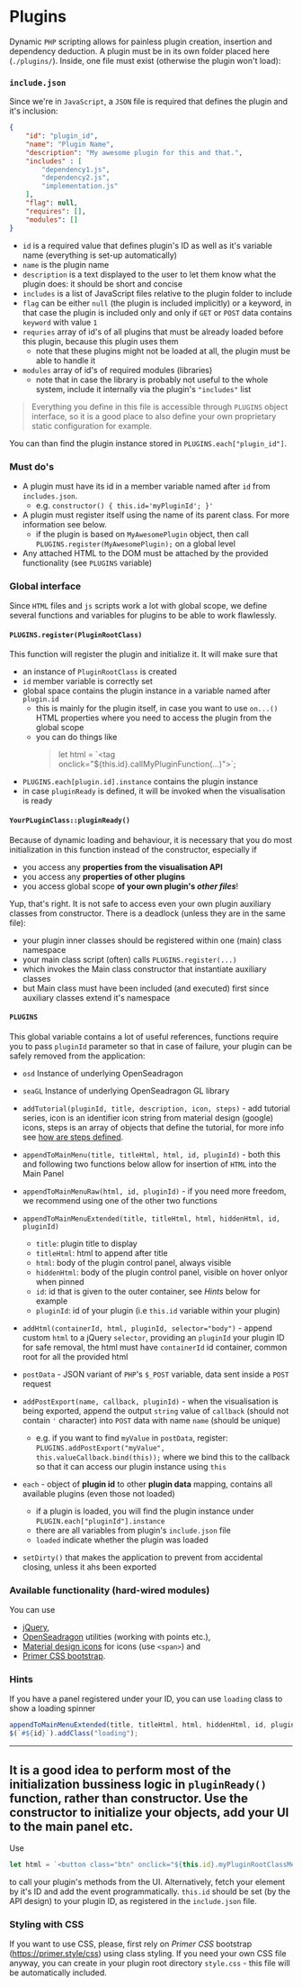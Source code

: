 # Plugins

Dynamic `PHP` scripting allows for painless plugin creation, insertion and dependency deduction. A plugin must be in its own folder placed
 here (`./plugins/`). Inside, one file must exist (otherwise the plugin won't load):
 
### `include.json`
Since we're in `JavaScript`, a `JSON` file is required that defines the plugin and it's inclusion:

````json
{
    "id": "plugin_id",
    "name": "Plugin Name",
    "description": "My awesome plugin for this and that.",
    "includes" : [
        "dependency1.js",
        "dependency2.js",
        "implementation.js"
    ],
    "flag": null,
    "requires": [],
    "modules": []
}
````
- `id` is a required value that defines plugin's ID as well as it's variable name (everything is set-up automatically)
- `name` is the plugin name 
- `description` is a text displayed to the user to let them know what the plugin does: it should be short and concise
- `includes` is a list of JavaScript files relative to the plugin folder to include 
- `flag` can be either `null` (the plugin is included implicitly) or a keyword, in that case the plugin is included only and only
if `GET` or `POST` data contains `keyword` with value `1`
- `requries` array of id's of all plugins that must be already loaded before this plugin, because this plugin uses them
    - note that these plugins might not be loaded at all, the plugin must be able to handle it
- `modules` array of id's of required modules (libraries)
    - note that in case the library is probably not useful to the whole system, include it internally via the plugin's `"includes"` list

> Everything you define in this file is accessible through `PLUGINS` object interface, so it is a good place to also define your own
>proprietary static configuration for example.

You can than find the plugin instance stored in `PLUGINS.each["plugin_id"]`.

### Must do's
- A plugin must have its id in a member variable named after `id` from `includes.json`.
    - e.g. `constructor() { this.id='myPluginId'; }'`
- A plugin must register itself using the name of its parent class. For more information see below.
    - if the plugin is based on `MyAwesomePlugin` object, then call `PLUGINS.register(MyAwesomePlugin);` on a global level
- Any attached HTML to the DOM must be attached by the provided functionality (see `PLUGINS` variable)


### Global interface
Since `HTML` files and `js` scripts work a lot with global scope, we define several functions and variables for plugins to 
be able to work flawlessly.

#### `PLUGINS.register(PluginRootClass)`
This function will register the plugin and initialize it. It will make sure that
- an instance of `PluginRootClass` is created
- `id` member variable is correctly set
- global space contains the plugin instance in a variable named after `plugin.id`
    - this is mainly for the plugin itself, in case you want to use `on...()` HTML properties where you need to access the plugin from the global scope
    - you can do things like 
      > let html = \`\<tag onclick="${this.id}.callMyPluginFunction(...)"\>\`;
- `PLUGINS.each[plugin.id].instance` contains the plugin instance
- in case `pluginReady` is defined, it will be invoked when the visualisation is ready

#### `YourPLuginClass::pluginReady()`
Because of dynamic loading and behaviour, it is necessary that you do most initialization
in this function instead of the constructor, especially if
 - you access any **properties from the visualisation API**
 - you access any **properties of other plugins**
 - you access global scope **of your own plugin's _other files_**!

Yup, that's right. It is not safe to access even your own plugin auxiliary classes from constructor.
There is a deadlock (unless they are in the same file):
 - your plugin inner classes should be registered within one (main) class namespace
 - your main class script (often) calls `PLUGINS.register(...)`
 - which invokes the Main class constructor that instantiate auxiliary classes
 - but Main class must have been included (and executed) first since auxiliary classes extend it's namespace


#### `PLUGINS`
This global variable contains a lot of useful references, functions require you to pass `pluginId` parameter so that in case of failure, your plugin can be safely removed from the application:
- `osd` Instance of underlying OpenSeadragon
- `seaGL` Instance of underlying OpenSeadragon GL library
- `addTutorial(pluginId, title, description, icon, steps)` - add tutorial series, icon is an identifier icon string from material design (google) icons, steps is an array of objects that define the tutorial, for more info see [how are steps defined](https://github.com/xbsoftware/enjoyhint).
- `appendToMainMenu(title, titleHtml, html, id, pluginId)` - both this and following two functions below allow for insertion of `HTML` into the Main Panel
- `appendToMainMenuRaw(html, id, pluginId)` - if you need more freedom, we recommend using one of the other two functions
- `appendToMainMenuExtended(title, titleHtml, html, hiddenHtml, id, pluginId)`
    - `title`: plugin title to display
    - `titleHtml`: html to append after title
    - `html`: body of the plugin control panel, always visible
    - `hiddenHtml`: body of the plugin control panel, visible on hover onlyor when pinned
    - `id`: id that is given to the outer container, see *Hints* below for example 
    - `pluginId`: id of your plugin (i.e `this.id` variable within your plugin)
- `addHtml(containerId, html, pluginId, selector="body")` - append custom `html` to a jQuery `selector`, providing an `pluginId` your plugin ID for safe removal, the html must have `containerId` id container, common root for all the provided html 

- `postData` - JSON variant of `PHP`'s `$_POST` variable, data sent inside a `POST` request
- `addPostExport(name, callback, pluginId)` - when the visualisation is being exported, append the output `string` value of `callback` (should not contain `'` character) into `POST` data with name `name` (should be unique)
    - e.g. if you want to find `myValue` in `postData`, register: `PLUGINS.addPostExport("myValue", this.valueCallback.bind(this));` where we bind this to the callback so that it can access our plugin instance using `this`
- `each` - object of **plugin id** to other **plugin data** mapping, contains all available plugins (even those not loaded)
    - if a plugin is loaded, you will find the plugin instance under `PLUGIN.each["pluginId"].instance`
    - there are all variables from plugin's `include.json` file
    - `loaded` indicate whether the plugin was loaded
- `setDirty()` that makes the application to prevent from accidental closing, unless it ahs been exported

### Available functionality (hard-wired modules)
You can use
 - [jQuery](https://jquery.com/), 
 - [OpenSeadragon](https://openseadragon.github.io/docs/) utilities (working with points etc.), 
 - [Material design icons](https://fonts.google.com/icons?selected=Material+Icons)
 for icons (use `<span>`) and 
 - [Primer CSS bootstrap](https://primer.style/css).
 
### Hints
If you have a panel registered under your ID, you can use `loading` class to show a loading spinner
````JavaScript
appendToMainMenuExtended(title, titleHtml, html, hiddenHtml, id, pluginId);
$(`#${id}`).addClass("loading");
````
---
It is a good idea to perform most of the initialization bussiness logic in `pluginReady()` function, rather than constructor.
Use the constructor to initialize your objects, add your UI to the main panel etc.
---
Use 
````JavaScript
let html = `<button class="btn" onclick="${this.id}.myPluginRootClassMethod();">Click me</button>`;
````
to call your plugin's methods from the UI. Alternatively, fetch your element by it's ID and add
the event programmatically. `this.id` should be set (by the API design) to your plugin ID, as registered in
the `include.json` file.

### Styling with CSS
If you want to use CSS, please, first rely on _Primer CSS_ bootstrap (https://primer.style/css) using class styling. 
If you need your own CSS file anyway, you can create in your plugin root directory `style.css` - this file will be
automatically included.

